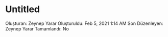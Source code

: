 # Untitled

Oluşturan: Zeynep Yarar
Oluşturuldu: Feb 5, 2021 1:14 AM
Son Düzenleyen: Zeynep Yarar
Tamamlandı: No